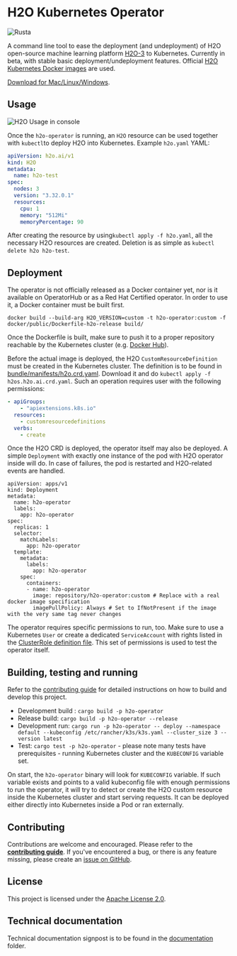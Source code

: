 # H2O Kubernetes Operator

![Rust](https://github.com/h2oai/h2o-kubernetes/workflows/Rust/badge.svg)a

A command line tool to ease the deployment (and undeployment) of H2O open-source machine learning platform [H2O-3](https://github.com/h2oai/h2o-3) to Kubernetes. Currently in beta, with stable basic deployment/undeployment features. Official [H2O Kubernetes Docker images](https://hub.docker.com/r/h2oai/h2o-open-source-k8s) are used.

[Download for Mac/Linux/Windows](https://github.com/h2oai/h2o-kubernetes/releases).

## Usage

![H2O Usage in console](.img/h2o-operator.gif)

Once the `h2o-operator` is running, an `H2O` resource can be used together with `kubectl`to deploy H2O into Kubernetes.
Example `h2o.yaml` YAML:

```yaml
apiVersion: h2o.ai/v1
kind: H2O
metadata:
  name: h2o-test
spec:
  nodes: 3
  version: "3.32.0.1"
  resources:
    cpu: 1
    memory: "512Mi"
    memoryPercentage: 90
```

After creating the resource by using`kubectl apply -f h2o.yaml`, all the necessary H2O resources are created.
Deletion is as simple as `kubectl delete h2o h2o-test`.

## Deployment
The operator is not officially released as a Docker container yet, nor is it available on OperatorHub or as a Red Hat Certified operator. In order to use it, a Docker container must be built first.

```shell
docker build --build-arg H2O_VERSION=custom -t h2o-operator:custom -f docker/public/Dockerfile-h2o-release build/
```
Once the Dockerfile is built, make sure to push it to a proper repository reachable by the Kubernetes cluster (e.g. [Docker Hub](hub.docker.com)).

Before the actual image is deployed, the H2O `CustomResourceDefinition` must be created in the Kubernetes cluster. The definition is to be found
in [bundle/manifests/h2o.crd.yaml](crd/h2os.h2o.ai.crd.yaml). Download it and do `kubectl apply -f h2os.h2o.ai.crd.yaml`. Such an operation requires
user with the following permissions:

```yaml
- apiGroups:
    - "apiextensions.k8s.io"
  resources:
    - customresourcedefinitions
  verbs:
    - create
```

Once the H2O CRD is deployed, the operator itself may also be deployed. A simple `Deployment` with exactly one instance of the pod
with H2O operator inside will do. In case of failures, the pod is restarted and H2O-related events are handled.
```
apiVersion: apps/v1
kind: Deployment
metadata:
  name: h2o-operator
  labels:
    app: h2o-operator
spec:
  replicas: 1
  selector:
    matchLabels:
      app: h2o-operator
  template:
    metadata:
      labels:
        app: h2o-operator
    spec:
      containers:
      - name: h2o-operator
        image: repository/h2o-operator:custom # Replace with a real docker image specification
        imagePullPolicy: Always # Set to IfNotPresent if the image with the very same tag never changes
```

The operator requires specific permissions to run, too. Make sure to use a Kubernetes `User` or create a dedicated `ServiceAccount`
with rights listed in the [ClusterRole definition file](tests/permissions/cluster_role.yaml). This set of permissions is used to test the operator itself.

## Building, testing and running

Refer to the [contributing guide](../CONTRIBUTING.md) for detailed instructions on how to build and develop this project.

- Development build : `cargo build -p h2o-operator`
- Release build: `cargo build -p h2o-operator --release`
- Development run: `cargo run -p h2o-operator -- deploy --namespace default --kubeconfig /etc/rancher/k3s/k3s.yaml --cluster_size 3 -- version latest`
- Test: `cargo test -p h2o-operator` - please note many tests have prerequisites - running Kubernetes cluster and the `KUBECONFIG` variable set.

On start, the `h2o-operator` binary will look for `KUBECONFIG` variable. If such variable exists and points to a valid 
kubeconfig file with enough permissions to run the operator, it will try to detect or create the H2O custom resource inside 
the Kubernetes cluster and start serving requests. It can be deployed either directly into Kubernetes inside a Pod or ran
externally.

## Contributing

Contributions are welcome and encouraged. Please refer to the [**contributing guide**](CONTRIBUTING.md). If you've encountered a bug,
or there is any feature missing, please create an [issue on GitHub](https://github.com/h2oai/h2o-kubernetes).

## License
This project is licensed under the [Apache License 2.0](LICENSE).

## Technical documentation

Technical documentation signpost is to be found in the [documentation](documentation/README.md) folder.
